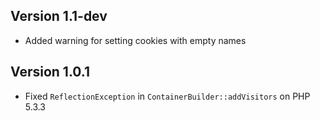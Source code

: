 ## Version 1.1-dev
* Added warning for setting cookies with empty names

## Version 1.0.1
* Fixed ```ReflectionException``` in ```ContainerBuilder::addVisitors``` on PHP 5.3.3